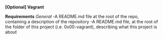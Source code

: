 **[Optional] Vagrant**

__Requirements__
*General*
-A README.md file at the root of the repo, containing a description of the repository
-A README.md file, at the root of the folder of this project (i.e. 0x00-vagrant), describing what this project is about
